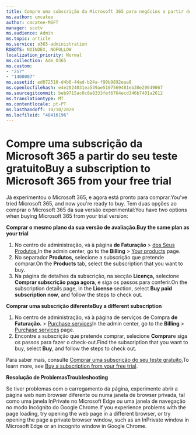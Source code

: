 ```yaml
---
title: Compre uma subscrição da Microsoft 365 para negócios a partir do seu teste gratuito
ms.author: cmcatee
author: cmcatee-MSFT
manager: scotv
ms.audience: Admin
ms.topic: article
ms.service: o365-administration
ROBOTS: NOINDEX, NOFOLLOW
localization_priority: Normal
ms.collection: Adm_O365
ms.custom:
- "257"
- "1400007"
ms.assetid: ed072510-d4b6-44ad-b24a-f99b9892eaa8
ms.openlocfilehash: e4e2024031ea539ae5107569481eb30e20649067
ms.sourcegitcommit: beb9715ac0c8e8333fef6764ecd346b7401a2612
ms.translationtype: MT
ms.contentlocale: pt-PT
ms.lasthandoff: 10/10/2020
ms.locfileid: "48416196"
---
```

# <a name="buy-a-subscription-to-microsoft-365-from-your-free-trial"></a><span data-ttu-id="4958b-102">Compre uma subscrição da Microsoft 365 a partir do seu teste gratuito</span><span class="sxs-lookup"><span data-stu-id="4958b-102">Buy a subscription to Microsoft 365 from your free trial</span></span>

<span data-ttu-id="4958b-103">Já experimentou o Microsoft 365, e agora está pronto para comprar.</span><span class="sxs-lookup"><span data-stu-id="4958b-103">You've tried Microsoft 365, and now you're ready to buy.</span></span> <span data-ttu-id="4958b-104">Tem duas opções ao comprar o Microsoft 365 da sua versão experimental:</span><span class="sxs-lookup"><span data-stu-id="4958b-104">You have two options when buying Microsoft 365 from your trial version:</span></span>
  
 <span data-ttu-id="4958b-105">**Comprar o mesmo plano da sua versão de avaliação**.</span><span class="sxs-lookup"><span data-stu-id="4958b-105">**Buy the same plan as your trial**</span></span>
  
1. <span data-ttu-id="4958b-106">No centro de administração, vá à página **de Faturação** \> [dos Seus Produtos.](https://go.microsoft.com/fwlink/p/?linkid=842054)</span><span class="sxs-lookup"><span data-stu-id="4958b-106">In the admin center, go to the **Billing** \> [Your products](https://go.microsoft.com/fwlink/p/?linkid=842054) page.</span></span>
2. <span data-ttu-id="4958b-107">No separador **Produtos,** selecione a subscrição que pretende comprar.</span><span class="sxs-lookup"><span data-stu-id="4958b-107">On the **Products** tab, select the subscription that you want to buy.</span></span>
3. <span data-ttu-id="4958b-108">Na página de detalhes da subscrição, na secção **Licença,** selecione **Comprar subscrição paga agora**, e siga os passos para conferir.</span><span class="sxs-lookup"><span data-stu-id="4958b-108">On the subscription details page, in the **License** section, select **Buy paid subscription now**, and follow the steps to check out.</span></span>
 
<span data-ttu-id="4958b-109">**Comprar uma subscrição diferente**</span><span class="sxs-lookup"><span data-stu-id="4958b-109">**Buy a different subscription**</span></span>
  
1. <span data-ttu-id="4958b-110">No centro de administração, vá à página de serviços de Compra **de Faturação.** \> [Purchase services](https://go.microsoft.com/fwlink/p/?linkid=868433)</span><span class="sxs-lookup"><span data-stu-id="4958b-110">In the admin center, go to the **Billing** \> [Purchase services](https://go.microsoft.com/fwlink/p/?linkid=868433) page.</span></span>
2. <span data-ttu-id="4958b-111">Encontre a subscrição que pretende comprar, selecione **Comprar**e siga os passos para fazer o check-out.</span><span class="sxs-lookup"><span data-stu-id="4958b-111">Find the subscription that you want to buy, select **Buy**, and follow the steps to check out.</span></span>

<span data-ttu-id="4958b-112">Para saber mais, consulte [Comprar uma subscrição do seu teste gratuito.](https://docs.microsoft.com/microsoft-365/commerce/try-or-buy-microsoft-365#buy-a-subscription-from-your-free-trial)</span><span class="sxs-lookup"><span data-stu-id="4958b-112">To learn more, see [Buy a subscription from your free trial](https://docs.microsoft.com/microsoft-365/commerce/try-or-buy-microsoft-365#buy-a-subscription-from-your-free-trial).</span></span>

<span data-ttu-id="4958b-113">**Resolução de Problemas**</span><span class="sxs-lookup"><span data-stu-id="4958b-113">**Troubleshooting**</span></span>

<span data-ttu-id="4958b-114">Se tiver problemas com o carregamento da página, experimente abrir a página web num browser diferente ou numa janela de browser privada, tal como uma janela InPrivate no Microsoft Edge ou uma janela de navegação no modo Incógnito do Google Chrome.</span><span class="sxs-lookup"><span data-stu-id="4958b-114">If you experience problems with the page loading, try opening the web page in a different browser, or try opening the page a private browser window, such as an InPrivate window in Microsoft Edge or an incognito window in Google Chrome.</span></span>
